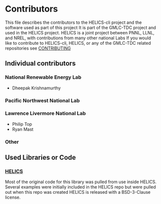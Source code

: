 # Contributors
This file describes the contributors to the HELICS-cli project and the software used as part of this project It is part of the GMLC-TDC project and used in the HELICS project.  HELICS is a joint project between PNNL, LLNL, and NREL, with contributions from many other national Labs
If you would like to contribute to HELICS-cli, HELICS, or any of the GMLC-TDC related repositories see [CONTRIBUTING](CONTRIBUTING.md)
## Individual contributors
### National Renewable Energy Lab
 - Dheepak Krishnamurthy

### Pacific Northwest National Lab

### Lawrence Livermore National Lab
 - Philip Top
 - Ryan Mast


### Other


## Used Libraries or Code
### [HELICS](https://github.com/GMLC-TDC/HELICS)  
Most of the original code for this library was pulled from use inside HELICS. Several examples were initially included in the HELICS repo but were pulled out when this repo was created  HELICS is released with a BSD-3-Clause license.

